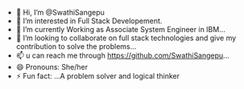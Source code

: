 - 👋 Hi, I’m @SwathiSangepu
- 👀 I’m interested in Full Stack Developement.
- 🌱 I’m currently Working as Associate System Engineer in IBM...
- 💞️ I’m looking to collaborate on full stack technologies and give my contribution to solve the problems...
- 📫 u can reach me through https://github.com/SwathiSangepu...
- 😄 Pronouns: She/her
- ⚡ Fun fact: ...A problem solver and logical thinker

<!---
SwathiSangepu/SwathiSangepu is a ✨ special ✨ repository because its `README.md` (this file) appears on your GitHub profile.
You can click the Preview link to take a look at your changes.
--->
